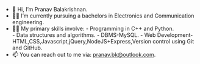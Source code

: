 - 👋 Hi, I’m Pranav Balakrishnan.
- 👨‍🎓 I’m currently pursuing a bachelors in Electronics and Communication engineering.
- 👨‍💻 My primary skills involve:
                      - Programming in C++ and Python.  
                      - Data structures and algorithms.
                      - DBMS-MySQL.
                      - Web Development-HTML,CSS,Javascript,jQuery,NodeJS+Express,Version control using Git and GitHub.
- 📫 You can reach out to me via: pranav.bk@outlook.com.

<!---
pranavbalakrishnan4100/pranavbalakrishnan4100 is a ✨ special ✨ repository because its `README.md` (this file) appears on your GitHub profile.
You can click the Preview link to take a look at your changes.
--->

